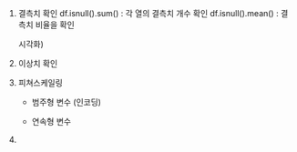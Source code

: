 1. 결측치 확인
    df.isnull().sum() : 각 열의 결측치 개수 확인
    df.isnull().mean() : 결측치 비율을 확인

    시각화) 

2. 이상치 확인



3. 피쳐스케일링    
    * 범주형 변수 (인코딩)



    * 연속형 변수



4. 